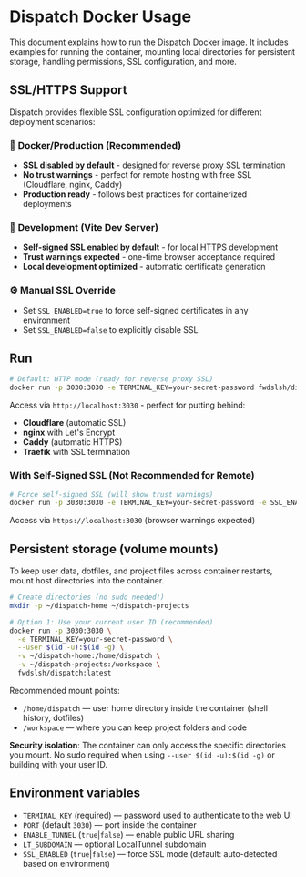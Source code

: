 # Dispatch Docker Usage

This document explains how to run the [Dispatch Docker image](https://hub.docker.com/r/fwdslsh/dispatch). It includes examples for running the container, mounting local directories for persistent storage, handling permissions, SSL configuration, and more.

## SSL/HTTPS Support

Dispatch provides flexible SSL configuration optimized for different deployment scenarios:

### 🐳 **Docker/Production (Recommended)**

- **SSL disabled by default** - designed for reverse proxy SSL termination
- **No trust warnings** - perfect for remote hosting with free SSL (Cloudflare, nginx, Caddy)
- **Production ready** - follows best practices for containerized deployments

### 🔧 **Development (Vite Dev Server)**

- **Self-signed SSL enabled by default** - for local HTTPS development
- **Trust warnings expected** - one-time browser acceptance required
- **Local development optimized** - automatic certificate generation

### ⚙️ **Manual SSL Override**

- Set `SSL_ENABLED=true` to force self-signed certificates in any environment
- Set `SSL_ENABLED=false` to explicitly disable SSL

## Run

```bash
# Default: HTTP mode (ready for reverse proxy SSL)
docker run -p 3030:3030 -e TERMINAL_KEY=your-secret-password fwdslsh/dispatch:latest
```

Access via `http://localhost:3030` - perfect for putting behind:

- **Cloudflare** (automatic SSL)
- **nginx** with Let's Encrypt
- **Caddy** (automatic HTTPS)
- **Traefik** with SSL termination

### With Self-Signed SSL (Not Recommended for Remote)

```bash
# Force self-signed SSL (will show trust warnings)
docker run -p 3030:3030 -e TERMINAL_KEY=your-secret-password -e SSL_ENABLED=true fwdslsh/dispatch:latest
```

Access via `https://localhost:3030` (browser warnings expected)

## Persistent storage (volume mounts)

To keep user data, dotfiles, and project files across container restarts, mount host directories into the container.

```bash
# Create directories (no sudo needed!)
mkdir -p ~/dispatch-home ~/dispatch-projects

# Option 1: Use your current user ID (recommended)
docker run -p 3030:3030 \
  -e TERMINAL_KEY=your-secret-password \
  --user $(id -u):$(id -g) \
  -v ~/dispatch-home:/home/dispatch \
  -v ~/dispatch-projects:/workspace \
  fwdslsh/dispatch:latest
```

Recommended mount points:

- `/home/dispatch` — user home directory inside the container (shell history, dotfiles)
- `/workspace` — where you can keep project folders and code

**Security isolation**: The container can only access the specific directories you mount. No sudo required when using `--user $(id -u):$(id -g)` or building with your user ID.

## Environment variables

- `TERMINAL_KEY` (required) — password used to authenticate to the web UI
- `PORT` (default `3030`) — port inside the container
- `ENABLE_TUNNEL` (`true`|`false`) — enable public URL sharing
- `LT_SUBDOMAIN` — optional LocalTunnel subdomain
- `SSL_ENABLED` (`true`|`false`) — force SSL mode (default: auto-detected based on environment)
